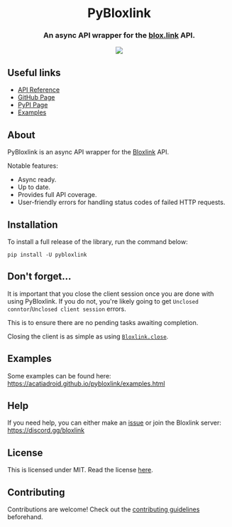 <div align="center">
    <h1>PyBloxlink</h1>
    <h3>An async API wrapper for the <a href="https://blox.link">blox.link</a> API.</h3>
    <img src="https://img.shields.io/pypi/v/pybloxlink.svg">
</div>

## Useful links
* [API Reference](api.md)
* [GitHub Page](https://github.com/acatiadroid/pybloxlink)
* [PyPI Page](https://pypi.org/project/pybloxlink/)
* [Examples](https://acatiadroid.github.io/pybloxlink/examples.html)

## About
PyBloxlink is an async API wrapper for the [Bloxlink](https://blox.link) API.

Notable features:
* Async ready.
* Up to date.
* Provides full API coverage.
* User-friendly errors for handling status codes of failed HTTP requests.

## Installation
To install a full release of the library, run the command below:

```
pip install -U pybloxlink
```

## Don't forget...
It is important that you close the client session once you are done with using PyBloxlink. If you do not, you're likely going to get `Unclosed conntor`/`Unclosed client session` errors.

This is to ensure there are no pending tasks awaiting completion.

Closing the client is as simple as using [`Bloxlink.close`]().

## Examples
Some examples can be found here: https://acatiadroid.github.io/pybloxlink/examples.html

## Help
If you need help, you can either make an [issue](https://github.com/acatiadroid/pybloxlink/issues/new) or join the Bloxlink server: https://discord.gg/bloxlink

## License
This is licensed under MIT. Read the license [here](https://github.com/acatiadroid/pybloxlink/blob/main/LICENSE.txt).

## Contributing
Contributions are welcome! Check out the [contributing guidelines](https://github.com/acatiadroid/pybloxlink/blob/main/.github/CONTRIBUTING.md) beforehand.

